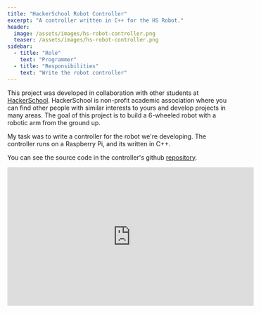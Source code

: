 ```yaml
---
title: "HackerSchool Robot Controller"
excerpt: "A controller written in C++ for the HS Robot."
header:
  image: /assets/images/hs-robot-controller.png
  teaser: /assets/images/hs-robot-controller.png
sidebar:
  - title: "Role"
    text: "Programmer"
  - title: "Responsibilities"
    text: "Write the robot controller"
---
```


This project was developed in collaboration with other students at
[HackerSchool](https://hackerschool.io). HackerSchool is non-profit academic
association where you can find other people with similar interests to yours and
develop projects in many areas. The goal of this project is to build a
6-wheeled robot with a robotic arm from the ground up.

My task was to write a controller for the robot we're developing. The
controller runs on a Raspberry Pi, and its written in C++.

You can see the source code in the controller's github
[repository](https://github.com/HackerSchool/HS-Robot-Controller).

<iframe width="560" height="315" src="https://www.youtube.com/embed/VOQR_DVcO7g"
title="YouTube video player" frameborder="0" allow="accelerometer; autoplay;
clipboard-write; encrypted-media; gyroscope; picture-in-picture" allowfullscreen></iframe>
